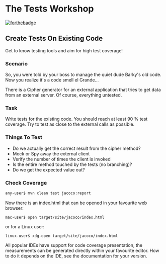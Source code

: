 # The Tests Workshop

[![forthebadge](https://forthebadge.com/images/badges/gluten-free.svg)](https://forthebadge.com)

## Create Tests On Existing Code

Get to know testing tools and aim for high test coverage!

### Scenario

So, you were told by your boss to manage the quiet dude Barky's old code. Now you realize it's a code smell el Grande...

There is a Cipher generator for an external application that tries to get data from an external server. Of course, everything untested.

### Task

Write tests for the existing code. You should reach at least 90 % test coverage. Try to test as close to the external calls as possible.


### Things To Test

- Do we actually get the correct result from the cipher method?
- Mock or Spy away the external client
- Verify the number of times the client is invoked
- Is the entire method touched by the tests (no branching)?
- Do we get the expected value out?


### Check Coverage

```bash
any-user$ mvn clean test jacoco:report
```

Now there is an index.html that can be opened in your favourite web browser:

```
mac-user$ open target/site/jacoco/index.html
```

or for a Linux user:

```
linux-user$ xdg-open target/site/jacoco/index.html
```

All popular IDEs have support for code coverage presentation, the measurements can be generated directly within your favourite editor. How to do it depends on the IDE, see the documentation for your version.
